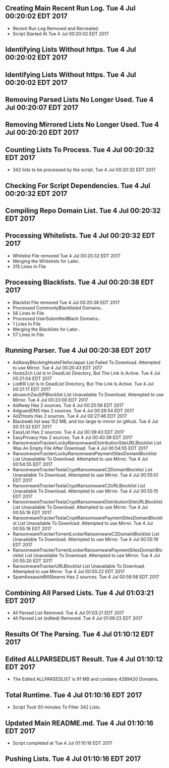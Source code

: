 ## Creating Main Recent Run Log. Tue 4 Jul 00:20:02 EDT 2017
* Recent Run Log Removed and Recreated.
* Script Started At Tue 4 Jul 00:20:02 EDT 2017

## Identifying Lists Without https. Tue 4 Jul 00:20:02 EDT 2017
## Identifying Lists Without https. Tue 4 Jul 00:20:02 EDT 2017

## Removing Parsed Lists No Longer Used. Tue 4 Jul 00:20:07 EDT 2017

## Removing Mirrored Lists No Longer Used. Tue 4 Jul 00:20:20 EDT 2017

## Counting Lists To Process. Tue 4 Jul 00:20:32 EDT 2017
* 	342 lists to be processed by the script. Tue 4 Jul 00:20:32 EDT 2017


## Checking For Script Dependencies. Tue 4 Jul 00:20:32 EDT 2017

## Compiling Repo Domain List. Tue 4 Jul 00:20:32 EDT 2017
## Processing Whitelists. Tue 4 Jul 00:20:32 EDT 2017
* Whitelist File removed Tue 4 Jul 00:20:32 EDT 2017
* Merging the Whitelists for Later..
* 	315 Lines In File

## Processing Blacklists. Tue 4 Jul 00:20:38 EDT 2017
* Blacklist File removed Tue 4 Jul 00:20:38 EDT 2017
* Processed CommonlyBlacklisted Domains..
* 	56 Lines In File
* Processed UserSubmittedBlack Domains..
* 	1 Lines In File
* Merging the Blacklists for Later..
* 	57 Lines In File


## Running Parser. Tue 4 Jul 00:20:38 EDT 2017
* AdAwayBlockingHostsFileforJapan List Failed To Download. Attempted to use Mirror. Tue 4 Jul 00:20:43 EDT 2017
* Hosts2ch List Is In DeadList Directory, But The Link Is Active. Tue 4 Jul 00:21:04 EDT 2017
* ListKR List Is In DeadList Directory, But The Link Is Active. Tue 4 Jul 00:21:17 EDT 2017
* abusechZeuSIPBlocklist List Unavailable To Download. Attempted to use Mirror. Tue 4 Jul 00:23:00 EDT 2017
* AdAway Has 2 sources. Tue 4 Jul 00:25:56 EDT 2017
* AdguardDNS Has 2 sources. Tue 4 Jul 00:26:54 EDT 2017
* AdZHosts Has 2 sources. Tue 4 Jul 00:27:46 EDT 2017
* Blackweb list was 152 MB, and too large to mirror on github. Tue 4 Jul 00:31:32 EDT 2017
* EasyList Has 2 sources. Tue 4 Jul 00:39:43 EDT 2017
* EasyPrivacy Has 2 sources. Tue 4 Jul 00:40:39 EDT 2017
* RansomwareTrackerLockyRansomwareDistributionSiteURLBlocklist List Was An Empty File After Download. Tue 4 Jul 00:54:55 EDT 2017
* RansomwareTrackerLockyRansomwarePaymentSitesDomainBlocklist List Unavailable To Download. Attempted to use Mirror. Tue 4 Jul 00:54:55 EDT 2017
* RansomwareTrackerTeslaCryptRansomwareC2DomainBlocklist List Unavailable To Download. Attempted to use Mirror. Tue 4 Jul 00:55:01 EDT 2017
* RansomwareTrackerTeslaCryptRansomwareC2URLBlocklist List Unavailable To Download. Attempted to use Mirror. Tue 4 Jul 00:55:15 EDT 2017
* RansomwareTrackerTeslaCryptRansomwareDistributionSiteURLBlocklist List Unavailable To Download. Attempted to use Mirror. Tue 4 Jul 00:55:16 EDT 2017
* RansomwareTrackerTeslaCryptRansomwarePaymentSitesDomainBlocklist List Unavailable To Download. Attempted to use Mirror. Tue 4 Jul 00:55:18 EDT 2017
* RansomwareTrackerTorrentLockerRansomwareC2DomainBlocklist List Unavailable To Download. Attempted to use Mirror. Tue 4 Jul 00:55:19 EDT 2017
* RansomwareTrackerTorrentLockerRansomwarePaymentSitesDomainBlocklist List Unavailable To Download. Attempted to use Mirror. Tue 4 Jul 00:55:20 EDT 2017
* RansomwareTrackerURLBlocklist List Unavailable To Download. Attempted to use Mirror. Tue 4 Jul 00:55:22 EDT 2017
* SpamAssassinBillStearns Has 2 sources. Tue 4 Jul 00:56:56 EDT 2017

## Combining All Parsed Lists. Tue 4 Jul 01:03:21 EDT 2017
* All Parsed List Removed. Tue 4 Jul 01:03:21 EDT 2017
* All Parsed List (edited) Removed. Tue 4 Jul 01:06:23 EDT 2017

## Results Of The Parsing. Tue 4 Jul 01:10:12 EDT 2017
## Edited ALLPARSEDLIST Result. Tue 4 Jul 01:10:12 EDT 2017
* The Edited ALLPARSEDLIST is 91 MB and contains 	4289420 Domains.

## Total Runtime. Tue 4 Jul 01:10:16 EDT 2017
* Script Took 50 minutes To Filter  342 Lists.

## Updated Main README.md. Tue 4 Jul 01:10:16 EDT 2017

* Script completed at Tue 4 Jul 01:10:16 EDT 2017

## Pushing Lists. Tue 4 Jul 01:10:16 EDT 2017
